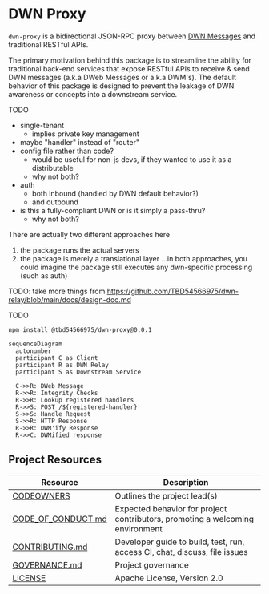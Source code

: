 # DWN Proxy

`dwn-proxy` is a bidirectional JSON-RPC proxy between [DWN Messages](https://identity.foundation/decentralized-web-node/spec/#messages) and traditional RESTful APIs.

The primary motivation behind this package is to streamline the ability for traditional back-end services that expose RESTful APIs to receive & send DWN messages (a.k.a DWeb Messages or a.k.a DWM's). The default behavior of this package is designed to prevent the leakage of DWN awareness or concepts into a downstream service.

TODO
- single-tenant
  - implies private key management
- maybe "handler" instead of "router"
- config file rather than code?
  - would be useful for non-js devs, if they wanted to use it as a distributable
  - why not both?
- auth
  - both inbound (handled by DWN default behavior?)
  - and outbound 
- is this a fully-compliant DWN or is it simply a pass-thru?
  - why not both?


There are actually two different approaches here
1. the package runs the actual servers
2. the package is merely a translational layer
...in both approaches, you could imagine the package still executes any dwn-specific processing (such as auth)


TODO: take more things from https://github.com/TBD54566975/dwn-relay/blob/main/docs/design-doc.md

TODO
```cli
npm install @tbd54566975/dwn-proxy@0.0.1
```

```mermaid
sequenceDiagram
  autonumber
  participant C as Client
  participant R as DWN Relay
  participant S as Downstream Service
  
  C->>R: DWeb Message
  R->>R: Integrity Checks
  R->>R: Lookup registered handlers
  R->>S: POST /${registered-handler}
  S->>S: Handle Request
  S->>R: HTTP Response
  R->>R: DWM'ify Response
  R->>C: DWMified response
```

## Project Resources

| Resource                                   | Description                                                                   |
| ------------------------------------------ | ----------------------------------------------------------------------------- |
| [CODEOWNERS](./CODEOWNERS)                 | Outlines the project lead(s)                                                  |
| [CODE_OF_CONDUCT.md](./CODE_OF_CONDUCT.md) | Expected behavior for project contributors, promoting a welcoming environment |
| [CONTRIBUTING.md](./CONTRIBUTING.md)       | Developer guide to build, test, run, access CI, chat, discuss, file issues    |
| [GOVERNANCE.md](./GOVERNANCE.md)           | Project governance                                                            |
| [LICENSE](./LICENSE)                       | Apache License, Version 2.0                                                   |